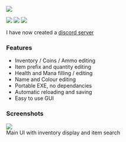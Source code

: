 ![](https://i.imgur.com/5B977EX.png)

![](https://img.shields.io/github/downloads/Nymda/WinTerrEdit/total?style=flat-square) ![](https://img.shields.io/github/v/release/Nymda/WinTerrEdit?style=flat-square) ![](https://img.shields.io/discord/760067342637465620?style=flat-square)


I have now created a [discord server](https://discord.gg/2xVTgwH) 
### Features
- Inventory / Coins / Ammo editing
- Item prefix and quantity editing
- Health and Mana filling / editing
- Name and Colour editing
- Portable EXE, no dependancies
- Automatic reloading and saving
- Easy to use GUI

### Screenshots
![](https://i.imgur.com/pDawJ8j.png)    
Main UI with inventory display and item search
